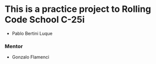 # This is a practice project to Rolling Code School C-25i

- Pablo Bertini Luque
### Mentor
- Gonzalo Flamenci
